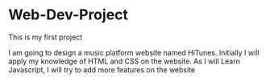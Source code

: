 # Web-Dev-Project
This is my first project

I am going to design a music platform website named HiTunes.
Initially I will apply my knowledge of HTML and CSS on the website.
As I will Learn Javascript, I will try to add more features on the website

